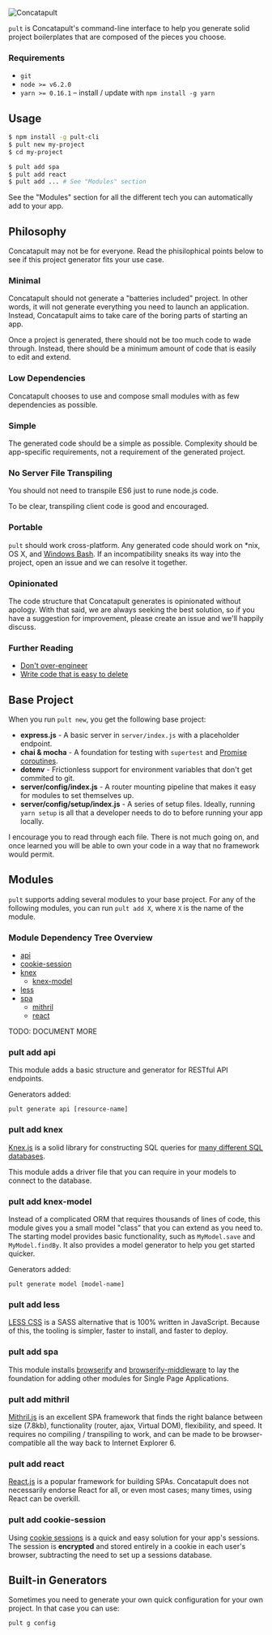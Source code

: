 ![Concatapult](https://raw.githubusercontent.com/concatapult/pult/master/concatapult.png)

`pult` is Concatapult's command-line interface to help you generate solid project boilerplates that are composed of the pieces you choose.

### Requirements

- `git`
- `node >= v6.2.0`
- `yarn >= 0.16.1` – install / update with `npm install -g yarn`


## Usage

```bash
$ npm install -g pult-cli
$ pult new my-project
$ cd my-project

$ pult add spa
$ pult add react
$ pult add ... # See "Modules" section
```

See the "Modules" section for all the different tech you can automatically add to your app.


## Philosophy

Concatapult may not be for everyone. Read the phisilophical points below to see if this project generator fits your use case.

### Minimal

Concatapult should not generate a "batteries included" project. In other words, it will not generate everything you need to launch an application. Instead, Concatapult aims to take care of the boring parts of starting an app.

Once a project is generated, there should not be too much code to wade through. Instead, there should be a minimum amount of code that is easily to edit and extend.

### Low Dependencies

Concatapult chooses to use and compose small modules with as few dependencies as possible.

### Simple

The generated code should be a simple as possible. Complexity should be app-specific requirements, not a requirement of the generated project.

### No Server File Transpiling

You should not need to transpile ES6 just to rune node.js code.

To be clear, transpiling client code is good and encouraged.

### Portable

`pult` should work cross-platform. Any generated code should work on *nix, OS X, and [Windows Bash](https://msdn.microsoft.com/en-us/commandline/wsl/about). If an incompatibility sneaks its way into the project, open an issue and we can resolve it together.

### Opinionated

The code structure that Concatapult generates is opinionated without apology. With that said, we are always seeking the best solution, so if you have a suggestion for improvement, please create an issue and we'll happily discuss.

### Further Reading

- [Don't over-engineer](https://medium.com/@rdsubhas/10-modern-software-engineering-mistakes-bc67fbef4fc8)
- [Write code that is easy to delete](http://programmingisterrible.com/post/139222674273/write-code-that-is-easy-to-delete-not-easy-to)

## Base Project

When you run `pult new`, you get the following base project:

- **express.js** - A basic server in `server/index.js` with a placeholder endpoint.
- **chai & mocha** - A foundation for testing with `supertest` and [Promise coroutines](https://github.com/airportyh/coroutines-in-node/blob/master/bluebird.js).
- **dotenv** - Frictionless support for environment variables that don't get commited to git.
- **server/config/index.js** - A router mounting pipeline that makes it easy for modules to set themselves up.
- **server/config/setup/index.js** - A series of setup files. Ideally, running `yarn setup` is all that a developer needs to do to before running your app locally.

I encourage you to read through each file. There is not much going on, and once learned you will be able to own your code in a way that no framework would permit.

## Modules

`pult` supports adding several modules to your base project. For any of the following modules, you can run `pult add X`, where `X` is the name of the module.

### Module Dependency Tree Overview

- [api](#pult-add-api)
- [cookie-session](#pult-add-cookie-session)
- [knex](#pult-add-knex)
  - [knex-model](#pult-add-knex-model)
- [less](#pult-add-less)
- [spa](#pult-add-spa)
  - [mithril](#pult-add-mithril)
  - [react](#pult-add-react)

TODO: DOCUMENT MORE


### pult add api

This module adds a basic structure and generator for RESTful API endpoints.

Generators added:

    pult generate api [resource-name]


### pult add knex

[Knex.js](http://knexjs.org/) is a solid library for constructing SQL queries for [many different SQL databases](https://github.com/tgriesser/knex/tree/master/src/dialects).

This module adds a driver file that you can require in your models to connect to the database.


### pult add knex-model

Instead of a complicated ORM that requires thousands of lines of code, this module gives you a small model "class" that you can extend as you need to. The starting model provides basic functionality, such as `MyModel.save` and `MyModel.findBy`. It also provides a model generator to help you get started quicker.

Generators added:

    pult generate model [model-name]


### pult add less

[LESS CSS](http://lesscss.org/) is a SASS alternative that is 100% written in JavaScript. Because of this, the tooling is simpler, faster to install, and faster to deploy.


### pult add spa

This module installs [browserify](http://browserify.org/) and [browserify-middleware](https://github.com/ForbesLindesay/browserify-middleware) to lay the foundation for adding other modules for Single Page Applications.


### pult add mithril

[Mithril.js](http://mithril.js.org/) is an excellent SPA framework that finds the right balance between size (7.8kb), functionality (router, ajax, Virtual DOM), flexibility, and speed. It requires no compiling / transpiling to work, and can be made to be browser-compatible all the way back to Internet Explorer 6.


### pult add react

[React.js](https://facebook.github.io/react/) is a popular framework for building SPAs. Concatapult does not necessarily endorse React for all, or even most cases; many times, using React can be overkill.


### pult add cookie-session

Using [cookie sessions](https://github.com/expressjs/cookie-session) is a quick and easy solution for your app's sessions. The session is **encrypted** and stored entirely in a cookie in each user's browser, subtracting the need to set up a sessions database.


## Built-in Generators

Sometimes you need to generate your own quick configuration for your own project. In that case you can use:

    pult g config
